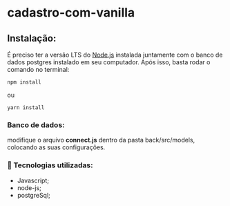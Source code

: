 # cadastro-com-vanilla
## Instalação:
É preciso ter a versão LTS do <a href='https://nodejs.org/en/'>Node.js</a> instalada juntamente com o banco de dados postgres instalado em seu computador.
Após isso, basta rodar o comando no terminal:

```
npm install
```
ou
```
yarn install
```
### Banco de dados:
modifique o arquivo **connect.js** dentro da pasta back/src/models, colocando as suas configurações.
### 🚀 Tecnologias utilizadas:
  - Javascript;
  - node-js;
  - postgreSql;
